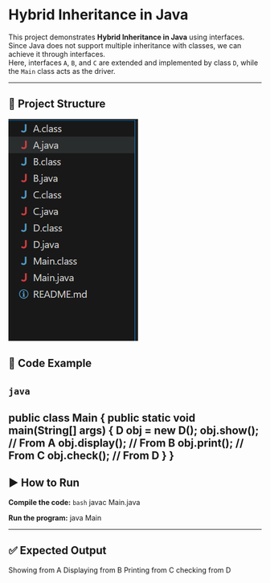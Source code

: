 # Hybrid Inheritance in Java

This project demonstrates **Hybrid Inheritance in Java** using interfaces.  
Since Java does not support multiple inheritance with classes, we can achieve it through interfaces.  
Here, interfaces `A`, `B`, and `C` are extended and implemented by class `D`, while the `Main` class acts as the driver.

---

## 📂 Project Structure

![alt text](image.png)

## 📖 Code Example

```java```
---

public class Main {
    public static void main(String[] args) {
        D obj = new D();
        obj.show();      // From A
        obj.display();   // From B
        obj.print();     // From C
        obj.check();     // From D
    }
}
---
## ▶️ How to Run

**Compile the code:**
```bash```
javac Main.java


**Run the program:**
java Main

---
## ✅ Expected Output
Showing from A
Displaying from B
Printing from C
checking from D
